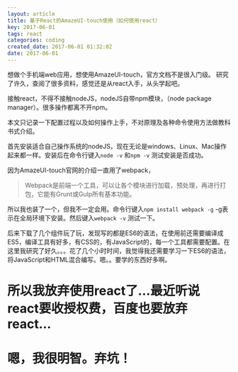 ```yaml
---
layout: article
title: 基于React的AmazeUI-touch使用（如何使用react）
key: 2017-06-01
tags: react
categories: coding
created_date: 2017-06-01 01:32:02
date: 2017-06-01
---
```


想做个手机端web应用，想使用AmazeUI-touch，官方文档不是很入门级。
研究了许久，查阅了很多资料，感觉还是从react入手，从头学起吧。

<!--more-->

接触react，不得不接触nodeJS，nodeJS自带npm模块，（node package manager）。很多操作都离不开npm。

本文只记录一下配置过程以及如何操作上手，不对原理及各种命令使用方法做教科书式介绍。

首先安装适合自己操作系统的nodeJS，现在无论是windows、Linux、Mac操作起来都一样。安装后在命令行键入```node -v``` 和```npm -v``` 测试安装是否成功。

因为AmazeUI-touch官网的介绍一直用了webpack，
> Webpack是前端一个工具，可以让各个模块进行加载，预处理，再进行打包，它能有Grunt或Gulp所有基本功能。

所以我也装了一个，但我不一定会用。命令行键入```npm install webpack -g``` -g表示在全局环境下安装。然后键入```webpack -v``` 测试一下。

后来下载了几个组件玩了玩，发现写的都是ES6的语法，在使用前还需要编译成ES5，编译工具有好多，有CSS的，有JavaScript的，每一个工具都需要配置。在这里我研究了好久。。。花了几个小时时间，我觉得我还需要学习一下ES6的语法，将JavaScript和HTML混合编写。嗯。。要学的东西好多啊。

# 所以我放弃使用react了...最近听说react要收授权费，百度也要放弃react...

# 嗯，我很明智。弃坑！